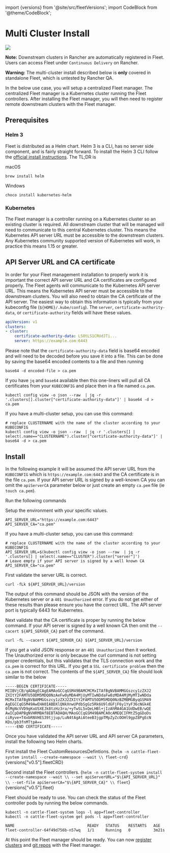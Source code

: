 import {versions} from '@site/src/fleetVersions';
import CodeBlock from '@theme/CodeBlock';

# Multi Cluster Install
![](/img/arch.png)

**Note:** Downstream clusters in Rancher are automatically registered in Fleet. Users can access Fleet under `Continuous Delivery` on Rancher.

**Warning:** The multi-cluster install described below is **only** covered in standalone Fleet, which is untested by Rancher QA. 

In the below use case, you will setup a centralized Fleet manager.  The centralized Fleet manager is a
Kubernetes cluster running the Fleet controllers. After installing the Fleet manager, you will then
need to register remote downstream clusters with the Fleet manager.

## Prerequisites

### Helm 3

Fleet is distributed as a Helm chart. Helm 3 is a CLI, has no server side component, and is
fairly straight forward. To install the Helm 3 CLI follow the
[official install instructions](https://helm.sh/docs/intro/install/). The TL;DR is

macOS
```
brew install helm
```
Windows
```
choco install kubernetes-helm
```

### Kubernetes

The Fleet manager is a controller running on a Kubernetes cluster so an existing cluster is required. All
downstream cluster that will be managed will need to communicate to this central Kubernetes cluster. This
means the Kubernetes API server URL must be accessible to the downstream clusters. Any Kubernetes community
supported version of Kubernetes will work, in practice this means 1.15 or greater.

## API Server URL and CA certificate

In order for your Fleet management installation to properly work it is important
the correct API server URL and CA certificates are configured properly.  The Fleet agents
will communicate to the Kubernetes API server URL. This means the Kubernetes
API server must be accessible to the downstream clusters.  You will also need
to obtain the CA certificate of the API server. The easiest way to obtain this information
is typically from your kubeconfig file (`${HOME}/.kube/config`). The `server`,
`certificate-authority-data`, or `certificate-authority` fields will have these values.

```yaml
apiVersion: v1
clusters:
- cluster:
    certificate-authority-data: LS0tLS1CRUdJTi...
    server: https://example.com:6443
```

Please note that the `certificate-authority-data` field is base64 encoded and will need to be
decoded before you save it into a file. This can be done by saving the base64 encoded contents to
a file and then running
```shell
base64 -d encoded-file > ca.pem
```
If you have `jq` and `base64` available then this one-liners will pull all CA certificates from your
`KUBECONFIG` and place then in a file named `ca.pem`.

```shell
kubectl config view -o json --raw  | jq -r '.clusters[].cluster["certificate-authority-data"]' | base64 -d > ca.pem
```

If you have a multi-cluster setup, you can use this command:

```shell
# replace CLUSTERNAME with the name of the cluster according to your KUBECONFIG
kubectl config view -o json --raw  | jq -r '.clusters[] | select(.name=="CLUSTERNAME").cluster["certificate-authority-data"]' | base64 -d > ca.pem
```

## Install

In the following example it will be assumed the API server URL from the `KUBECONFIG` which is `https://example.com:6443`
and the CA certificate is in the file `ca.pem`. If your API server URL is signed by a well-known CA you can
omit the `apiServerCA` parameter below or just create an empty `ca.pem` file (ie `touch ca.pem`).

Run the following commands

Setup the environment with your specific values.

```shell
API_SERVER_URL="https://example.com:6443"
API_SERVER_CA="ca.pem"
```

If you have a multi-cluster setup, you can use this command:

```shell
# replace CLUSTERNAME with the name of the cluster according to your KUBECONFIG
API_SERVER_URL=$(kubectl config view -o json --raw  | jq -r '.clusters[] | select(.name=="CLUSTER").cluster["server"]')
# Leave empty if your API server is signed by a well known CA
API_SERVER_CA="ca.pem"
```

First validate the server URL is correct.

```shell
curl -fLk ${API_SERVER_URL}/version
```

The output of this command should be JSON with the version of the Kubernetes server or a `401 Unauthorized` error.
If you do not get either of these results than please ensure you have the correct URL. The API server port is typically
6443 for Kubernetes.

Next validate that the CA certificate is proper by running the below command.  If your API server is signed by a
well known CA then omit the `--cacert ${API_SERVER_CA}` part of the command.

```shell
curl -fL --cacert ${API_SERVER_CA} ${API_SERVER_URL}/version
```

If you get a valid JSON response or an `401 Unauthorized` then it worked. The Unauthorized error is
only because the curl command is not setting proper credentials, but this validates that the TLS
connection work and the `ca.pem` is correct for this URL. If you get a `SSL certificate problem` then
the `ca.pem` is not correct. The contents of the `${API_SERVER_CA}` file should look similar to the below

```
-----BEGIN CERTIFICATE-----
MIIBVjCB/qADAgECAgEAMAoGCCqGSM49BAMCMCMxITAfBgNVBAMMGGszcy1zZXJ2
ZXItY2FAMTU5ODM5MDQ0NzAeFw0yMDA4MjUyMTIwNDdaFw0zMDA4MjMyMTIwNDda
MCMxITAfBgNVBAMMGGszcy1zZXJ2ZXItY2FAMTU5ODM5MDQ0NzBZMBMGByqGSM49
AgEGCCqGSM49AwEHA0IABDXlQNkXnwUPdbSgGz5Rk6U9ldGFjF6y1YyF36cNGk4E
0lMgNcVVD9gKuUSXEJk8tzHz3ra/+yTwSL5xQeLHBl+jIzAhMA4GA1UdDwEB/wQE
AwICpDAPBgNVHRMBAf8EBTADAQH/MAoGCCqGSM49BAMCA0cAMEQCIFMtZ5gGDoDs
ciRyve+T4xbRNVHES39tjjup/LuN4tAgAiAteeB3jgpTMpZyZcOOHl9gpZ8PgEcN
KDs/pb3fnMTtpA==
-----END CERTIFICATE-----
```

Once you have validated the API server URL and API server CA parameters, install the following two
Helm charts.

First install the Fleet CustomResourcesDefintions.
<CodeBlock language="bash">
{`helm -n cattle-fleet-system install --create-namespace --wait \\
    fleet-crd`} {versions["v0.5"].fleetCRD}
</CodeBlock>

Second install the Fleet controllers.
<CodeBlock language="bash">
{`helm -n cattle-fleet-system install --create-namespace --wait \\
    --set apiServerURL="$\{API_SERVER_URL}" \\
    --set-file apiServerCA="$\{API_SERVER_CA}" \\
    fleet`} {versions["v0.5"].fleet}
</CodeBlock>

Fleet should be ready to use. You can check the status of the Fleet controller pods by running the below commands.

```shell
kubectl -n cattle-fleet-system logs -l app=fleet-controller
kubectl -n cattle-fleet-system get pods -l app=fleet-controller
```

```
NAME                                READY   STATUS    RESTARTS   AGE
fleet-controller-64f49d756b-n57wq   1/1     Running   0          3m21s
```

At this point the Fleet manager should be ready. You can now [register clusters](./cluster-overview.md) and [git repos](./gitrepo-add.md) with 
the Fleet manager.
